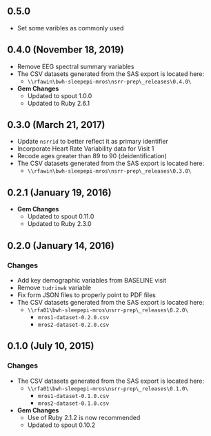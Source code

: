 ## 0.5.0

- Set some varibles as commonly used

## 0.4.0 (November 18, 2019)

- Remove EEG spectral summary variables
- The CSV datasets generated from the SAS export is located here:
  - `\\rfawin\bwh-sleepepi-mros\nsrr-prep\_releases\0.4.0\`
- **Gem Changes**
  - Updated to spout 1.0.0
  - Updated to Ruby 2.6.1

## 0.3.0 (March 21, 2017)

- Update `nsrrid` to better reflect it as primary identifier
- Incorporate Heart Rate Variability data for Visit 1
- Recode ages greater than 89 to 90 (deidentification)
- The CSV datasets generated from the SAS export is located here:
  - `\\rfawin\bwh-sleepepi-mros\nsrr-prep\_releases\0.3.0\`

## 0.2.1 (January 19, 2016)

- **Gem Changes**
  - Updated to spout 0.11.0
  - Updated to Ruby 2.3.0

## 0.2.0 (January 14, 2016)

### Changes
- Add key demographic variables from BASELINE visit
- Remove `tudrinwk` variable
- Fix form JSON files to properly point to PDF files
- The CSV datasets generated from the SAS export is located here:
  - `\\rfa01\bwh-sleepepi-mros\nsrr-prep\_releases\0.2.0\`
    - `mros1-dataset-0.2.0.csv`
    - `mros2-dataset-0.2.0.csv`

## 0.1.0 (July 10, 2015)

### Changes
- The CSV datasets generated from the SAS export is located here:
  - `\\rfa01\bwh-sleepepi-mros\nsrr-prep\_releases\0.1.0\`
    - `mros1-dataset-0.1.0.csv`
    - `mros2-dataset-0.1.0.csv`
- **Gem Changes**
  - Use of Ruby 2.1.2 is now recommended
  - Updated to spout 0.10.2
